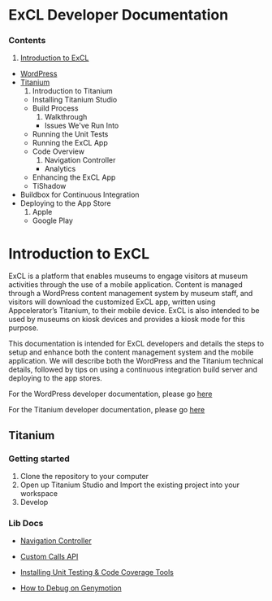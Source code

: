 # ExCL Developer Documentation #

### Contents ###

1. [Introduction to ExCL](#exclIntro)
- [WordPress]()
- [Titanium](#titanium)
	1. Introduction to Titanium
	- Installing Titanium Studio
	- Build Process
		1. Walkthrough
		- Issues We've Run Into
	- Running the Unit Tests
	- Running the ExCL App
	- Code Overview
		1. Navigation Controller
		- Analytics
	- Enhancing the ExCL App
	- TiShadow
- Buildbox for Continuous Integration
- Deploying to the App Store
	1. Apple
	- Google Play


# <a name="exclIntro"></a>Introduction to ExCL #
ExCL is a platform that enables museums to engage visitors at museum activities through the use of 
a mobile application. Content is managed through a WordPress content management system by museum 
staff, and visitors will download the customized ExCL app, written using Appcelerator’s Titanium, 
to their mobile device. ExCL is also intended to be used by museums on kiosk devices and provides 
a kiosk mode for this purpose.

This documentation is intended for ExCL developers and details the steps to setup and enhance both 
the content management system and the mobile application. We will describe both the WordPress and 
the Titanium technical details, followed by tips on using a continuous integration build server and 
deploying to the app stores.

For the WordPress developer documentation, please go [here]()

For the Titanium developer documentation, please go [here]()

## <a name="titanium"></a>Titanium ##

### Getting started ###

1. Clone the repository to your computer
2. Open up Titanium Studio and Import the existing project into your workspace
3. Develop

### Lib Docs ###

* [Navigation Controller](/docs/NavigationController.md)

* [Custom Calls API](/docs/CustomCalls.md)

* [Installing Unit Testing & Code Coverage Tools](/docs/installingUnitTestingAndCodeCoverageTools.md)

* [How to Debug on Genymotion](/docs/debuggingOnGenymotion.md)